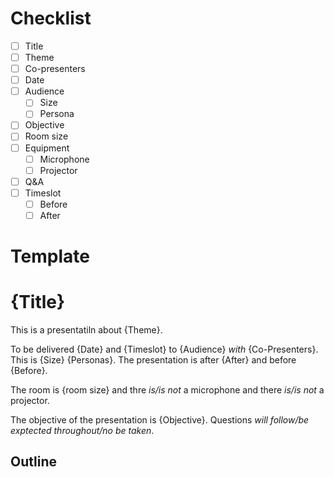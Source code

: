 # Checklist

- [ ] Title
- [ ] Theme
- [ ] Co-presenters
- [ ] Date
- [ ] Audience
  - [ ] Size
  - [ ] Persona
- [ ] Objective
- [ ] Room size
- [ ] Equipment
  - [ ] Microphone
  - [ ] Projector
- [ ] Q&A
- [ ] Timeslot
  - [ ] Before
  - [ ] After

# Template

# {Title}

This is a presentatiln about {Theme}.

To be delivered {Date} and {Timeslot} to {Audience} _with_ {Co-Presenters}. This is {Size} {Personas}. The presentation is after {After} and before {Before}.

The room is {room size} and thre _is/is not_ a microphone and there _is/is not_ a projector. 

The objective of the presentation is {Objective}. Questions _will follow/be exptected throughout/no be taken_.

## Outline




